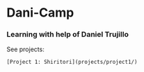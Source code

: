 # Dani-Camp 
### Learning with help of Daniel Trujillo

See projects:   
    
    [Project 1: Shiritori](projects/project1/)

